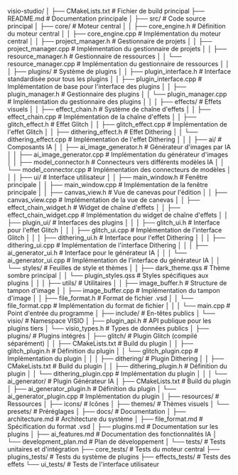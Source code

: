visio-studio/
│
├── CMakeLists.txt                  # Fichier de build principal
├── README.md                       # Documentation principale
│
├── src/                            # Code source principal
│   ├── core/                       # Moteur central
│   │   ├── core_engine.h           # Définition du moteur central
│   │   ├── core_engine.cpp         # Implémentation du moteur central
│   │   ├── project_manager.h       # Gestionnaire de projets
│   │   ├── project_manager.cpp     # Implémentation du gestionnaire de projets
│   │   ├── resource_manager.h      # Gestionnaire de ressources
│   │   └── resource_manager.cpp    # Implémentation du gestionnaire de ressources
│   │
│   ├── plugins/                    # Système de plugins
│   │   ├── plugin_interface.h      # Interface standardisée pour tous les plugins
│   │   ├── plugin_interface.cpp    # Implémentation de base pour l'interface des plugins
│   │   ├── plugin_manager.h        # Gestionnaire des plugins
│   │   └── plugin_manager.cpp      # Implémentation du gestionnaire des plugins
│   │
│   ├── effects/                    # Effets visuels
│   │   ├── effect_chain.h          # Système de chaîne d'effets
│   │   ├── effect_chain.cpp        # Implémentation de la chaîne d'effets
│   │   ├── glitch_effect.h         # Effet Glitch
│   │   ├── glitch_effect.cpp       # Implémentation de l'effet Glitch
│   │   ├── dithering_effect.h      # Effet Dithering
│   │   └── dithering_effect.cpp    # Implémentation de l'effet Dithering
│   │
│   ├── ai/                         # Composants IA
│   │   ├── ai_image_generator.h    # Générateur d'images par IA
│   │   ├── ai_image_generator.cpp  # Implémentation du générateur d'images
│   │   ├── model_connector.h       # Connecteurs vers différents modèles IA
│   │   └── model_connector.cpp     # Implémentation des connecteurs de modèles
│   │
│   ├── ui/                         # Interface utilisateur
│   │   ├── main_window.h           # Fenêtre principale
│   │   ├── main_window.cpp         # Implémentation de la fenêtre principale
│   │   ├── canvas_view.h           # Vue de canevas pour l'édition
│   │   ├── canvas_view.cpp         # Implémentation de la vue de canevas
│   │   ├── effect_chain_widget.h   # Widget de chaîne d'effets
│   │   ├── effect_chain_widget.cpp # Implémentation du widget de chaîne d'effets
│   │   ├── plugin_ui/              # Interfaces des plugins
│   │   │   ├── glitch_ui.h         # Interface pour l'effet Glitch
│   │   │   ├── glitch_ui.cpp       # Implémentation de l'interface Glitch
│   │   │   ├── dithering_ui.h      # Interface pour l'effet Dithering
│   │   │   ├── dithering_ui.cpp    # Implémentation de l'interface Dithering
│   │   │   ├── ai_generator_ui.h   # Interface pour le générateur IA
│   │   │   └── ai_generator_ui.cpp # Implémentation de l'interface du générateur IA
│   │   └── styles/                 # Feuilles de style et thèmes
│   │       ├── dark_theme.qss      # Thème sombre principal
│   │       └── plugin_styles.qss   # Styles spécifiques aux plugins
│   │
│   ├── utils/                      # Utilitaires
│   │   ├── image_buffer.h          # Structure de tampon d'image
│   │   ├── image_buffer.cpp        # Implémentation du tampon d'image
│   │   ├── file_format.h           # Format de fichier .vsd
│   │   └── file_format.cpp         # Implémentation du format de fichier
│   │
│   └── main.cpp                    # Point d'entrée du programme
│
├── include/                        # En-têtes publics
│   └── visio/                      # Namespace VISIO
│       ├── plugin_api.h            # API publique pour les plugins tiers
│       └── visio_types.h           # Types de données publics
│
├── plugins/                        # Plugins intégrés
│   ├── glitch/                     # Plugin Glitch (compilé séparément)
│   │   ├── CMakeLists.txt          # Build du plugin
│   │   ├── glitch_plugin.h         # Définition du plugin
│   │   └── glitch_plugin.cpp       # Implémentation du plugin
│   │
│   ├── dithering/                  # Plugin Dithering
│   │   ├── CMakeLists.txt          # Build du plugin
│   │   ├── dithering_plugin.h      # Définition du plugin
│   │   └── dithering_plugin.cpp    # Implémentation du plugin
│   │
│   └── ai_generator/               # Plugin Générateur IA
│       ├── CMakeLists.txt          # Build du plugin
│       ├── ai_generator_plugin.h   # Définition du plugin
│       └── ai_generator_plugin.cpp # Implémentation du plugin
│
├── resources/                      # Ressources
│   ├── icons/                      # Icônes
│   ├── themes/                     # Thèmes visuels
│   └── presets/                    # Préréglages
│
├── docs/                           # Documentation
│   ├── architecture.md             # Architecture du système
│   ├── file_format.md              # Spécification du format .vsd
│   ├── plugins.md                  # Documentation sur les plugins
│   ├── ai_features.md              # Documentation des fonctionnalités IA
│   └── development_plan.md         # Plan de développement
│
└── tests/                          # Tests unitaires et d'intégration
    ├── core_tests/                 # Tests du moteur central
    ├── plugins_tests/              # Tests du système de plugins
    ├── effects_tests/              # Tests des effets
    └── ui_tests/                   # Tests de l'interface utilisateur